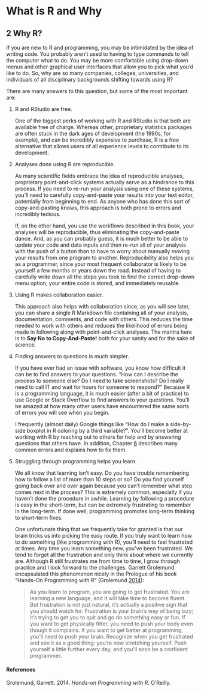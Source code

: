# What is R and Why

## 2 Why R?

If you are new to R and programming, you may be intimidated by the idea of writing code. You probably aren’t used to having to type commands to tell the computer what to do. You may be more comfortable using drop-down menus and other graphical user interfaces that allow you to pick what you’d like to do. So, why are so many companies, colleges, universities, and individuals of all disciplinary backgrounds shifting towards using R?

There are many answers to this question, but some of the most important are:

1. R and RStudio are free.

   One of the biggest perks of working with R and RStudio is that both are available free of charge. Whereas other, proprietary statistics packages are often stuck in the dark ages of development \(the 1990s, for example\), and can be incredibly expensive to purchase, R is a free alternative that allows users of all experience levels to contribute to its development.

2. Analyses done using R are reproducible.

   As many scientific fields embrace the idea of reproducible analyses, proprietary point-and-click systems actually serve as a hindrance to this process. If you need to re-run your analysis using one of these systems, you’ll need to carefully copy-and-paste your results into your text editor, potentially from beginning to end. As anyone who has done this sort of copy-and-pasting knows, this approach is both prone to errors and incredibly tedious.

   If, on the other hand, you use the workflows described in this book, your analyses will be reproducible, thus eliminating the copy-and-paste dance. And, as you can probably guess, it is much better to be able to update your code and data inputs and then re-run all of your analysis with the push of a button than to have to worry about manually moving your results from one program to another. Reproducibility also helps you as a programmer, since your most frequent collaborator is likely to be yourself a few months or years down the road. Instead of having to carefully write down all the steps you took to find the correct drop-down menu option, your entire code is stored, and immediately reusable.

3. Using R makes collaboration easier.

   This approach also helps with collaboration since, as you will see later, you can share a single R Markdown file containing all of your analysis, documentation, comments, and code with others. This reduces the time needed to work with others and reduces the likelihood of errors being made in following along with point-and-click analyses. The mantra here is to **Say No to Copy-And-Paste!** both for your sanity and for the sake of science.

4. Finding answers to questions is much simpler.

   If you have ever had an issue with software, you know how difficult it can be to find answers to your questions. “How can I describe the process to someone else? Do I need to take screenshots? Do I really need to call IT and wait for hours for someone to respond?” Because R is a programming language, it is much easier \(after a bit of practice\) to use Google or Stack Overflow to find answers to your questions. You’ll be amazed at how many other users have encountered the same sorts of errors you will see when you begin.

   I frequently \(almost daily\) Google things like “How do I make a side-by-side boxplot in R coloring by a third variable?”. You’ll become better at working with R by reaching out to others for help and by answering questions that others have. In addition, Chapter [6](https://ismayc.github.io/rbasics-book/6-errors.html#errors) describes many common errors and explains how to fix them.

5. Struggling through programming helps you learn.

   We all know that learning isn’t easy. Do you have trouble remembering how to follow a list of more than 10 steps or so? Do you find yourself going back over and over again because you can’t remember what step comes next in the process? This is extremely common, especially if you haven’t done the procedure in awhile. Learning by following a procedure is easy in the short-term, but can be extremely frustrating to remember in the long-term. If done well, programming promotes long-term thinking to short-term fixes.

   One unfortunate thing that we frequently take for granted is that our brain tricks us into picking the easy route. If you truly want to learn how to do something \(like programming with R\), you’ll need to feel frustrated at times. Any time you learn something new, you’ve been frustrated. We tend to forget all the frustration and only think about where we currently are. Although R still frustrates me from time to time, I grow through practice and I look forward to the challenges. Garrett Grolemund encapsulated this phenomenon nicely in the Prologue of his book “Hands-On Programming with R” \(Grolemund [2014](https://ismayc.github.io/rbasics-book/2-whyR.html#ref-handson2014)\):

   > As you learn to program, you are going to get frustrated. You are learning a new language, and it will take time to become fluent. But frustration is not just natural, it’s actually a positive sign that you should watch for. Frustration is your brain’s way of being lazy; it’s trying to get you to quit and go do something easy or fun. If you want to get physically fitter, you need to push your body even though it complains. If you want to get better at programming, you’ll need to push your brain. Recognize when you get frustrated and see it as a good thing: you’re now stretching yourself. Push yourself a little further every day, and you’ll soon be a confident programmer.

#### References

Grolemund, Garrett. 2014. _Hands-on Programming with R_. O’Reilly.  


